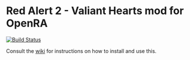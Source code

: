 # Red Alert 2 - Valiant Hearts mod for OpenRA

[![Build Status](https://travis-ci.org/AttacqueSuperior/ValiantHearts.svg?branch=master)](https://travis-ci.org/AttacqueSuperior/ValiantHearts)

Consult the [wiki](https://github.com/AttacqueSuperior/ValiantHearts/wiki) for instructions on how to install and use this.
